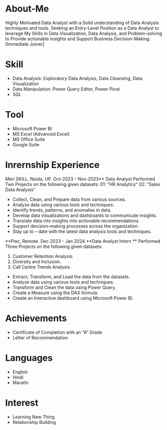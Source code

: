 # About-Me
Highly Motivated Data Analyst with a Solid understanding of Data Analysis techniques and tools. Seeking an Entry-Level Position as a Data Analyst to leverage My Skills in Data Visualization, Data Analysis, and Problem-solving to Provide actionable insights and Support Business Decision-Making. [Immediate Joiner]
# Skill
* Data Analysis: Exploratory Data Analysis, Data Cleansing, Data Visualization
* Data Manipulation: Power Query Editor, Power Pivot
* SQL
# Tool
* Microsoft Power BI
* MS Excel (Advanced Excel)
* MS Office Suite
* Google Suite
# Inrernship Experience
  Meri SKILL, Noida. UP. Oct-2023 – Nov-2023**
  Data Analyst
  Performed Two Projects on the following given datasets:
  01: "HR Analytics"
  02: "Sales Data Analysis"
  * Collect, Clean, and Prepare data from various sources.
  * Analyze data using various tools and techniques.
  * Identify trends, patterns, and anomalies in data.
  * Develop data visualizations and dashboards to communicate insights.
  * Translate data into insights into actionable recommendations.
  * Support decision–making processes across the organization.
  * Stay up to – date with the latest data analysis tools and techniques.

**Pwc, Remote. Dec 2023 - Jan 2024
**Data Analyst Intern **
Performed Three Projects on the following given datasets:
01. Customer Retention Analysis.
02. Diversity and Inclusion.
03. Call Centre Trends Analysis.
* Extract, Transform, and Load the data from the datasets.
* Analyze data using various tools and techniques.
* Transform and Clean the data using Power Query.
* Create a Measure using the DAX formula.
* Create an Interactive dashboard using Microsoft Power BI.

# Achievements
* Certificate of Completion with an “A” Grade
* Letter of Recommendation

# Languages
* English
* Hindi
* Marathi

# Interest
* Learning New Thing
* Relationship Building


